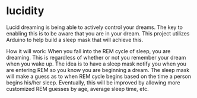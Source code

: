 lucidity
========
 
<a src="http://en.wikipedia.org/wiki/Lucid_dream">Lucid dreaming</a> is being able to actively control your dreams. The key to enabling this is to be aware that you are in your dream. This project utilizes Arduino to help build a sleep mask that will achieve this. 

How it will work:
When you fall into the REM cycle of sleep, you are dreaming. This is regardless of whether or not you remember your dream when you wake up. The idea is to have a sleep mask notify you when you are entering REM so you know you are beginning a dream. The sleep mask will make a guess as to when REM cycle begins based on the time a person begins his/her sleep. Eventually, this will be improved by allowing more customized REM guesses by age, average sleep time, etc.

